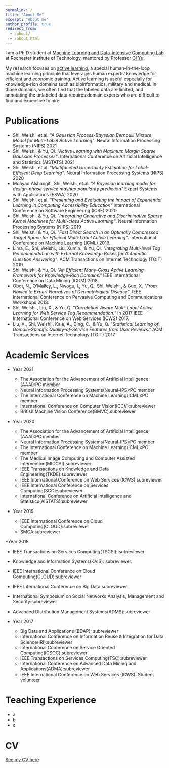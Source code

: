 ```yaml
---
permalink: /
title: "About Me"
excerpt: "About me"
author_profile: true
redirect_from: 
  - /about/
  - /about.html
---
```

I am a Ph.D student at [Machine Learning and Data-intensive Computing Lab](https://www.rit.edu/mining/) at Rochester Institute of Technology, mentored by Professor [Qi Yu](https://www.rit.edu/directory/qyuvks-qi-yu).

My research focuses on [active learning](https://en.wikipedia.org/wiki/Active_learning_(machine_learning)), a special human-in-the-loop machine learning principle that leverages human experts’ knowledge for efficient and economic training. Active learning is useful especially for knowledge-rich domains such as bioinformatics, military and medical. In those domains, we often find that the labeled data are limited, and annotating the unlabeled data requires domain experts who are difficult to find and expensive to hire. 


Publications
======
* Shi, Weishi, et.al. *"A Gaussian Process-Bayesian Bernoulli Mixture Model for Multi-Label Active Learning"*. Neural Information Processing Systems (NIPS) 2021 
* Shi, Weishi, \& Yu, Qi. *"Active Learning with Maximum Margin Sparse Gaussian Processes"*. International Conference on Artificial Intelligence and Statistics (AISTATS) 2021
* Shi, Weishi, et.al. *"Multifaceted Uncertainty Estimation for Label-Efficient Deep Learning"*. Neural Information Processing Systems (NIPS) 2020
* Moayad Alshangiti, Shi, Weishi, et.al. *"A Bayesian learning model for design-phase service mashup popularity prediction"* Expert Systems with Applications (ESWA) 2020
* Shi, Weishi, et.al. *"Presenting and Evaluating the Impact of Experiential Learning in Computing Accessibility Education"* International Conference on Software Engineering (ICSE) 2020 
* Shi, Weishi, \& Yu, Qi. *"Integrating Generative and Discriminative Sparse Kernel Machines for Multi-class Active Learning"*.
    Neural Information Processing Systems (NIPS) 2019
* Shi, Weishi, \& Yu, Qi. *"Fast Direct Search in an Optimally Compressed Target Space for Efficient Multi-Label Active Learning"*.
    International Conference on Machine Learning (ICML) 2019.
* Lima, E., Shi, Weishi., Liu, Xumin., \& Yu, Qi. *"Integrating Multi-level Tag Recommendation with External Knowledge Bases for Automatic Question Answering"*. ACM Transactions on Internet Technology (TOIT) 2019.
* Shi, Weishi, \& Yu, Qi. *"An Efficient Many-Class Active Learning Framework for Knowledge-Rich Domains."* IEEE International Conference on Data Mining (ICDM) 2018.
* Obot, N., O’Malley, L., Nwogu, I., Yu, Q., Shi, Weishi., \& Guo, X. *"From Novice to Expert Narratives of Dermatological Disease"*.  IEEE International Conference on Pervasive Computing and Communications Workshops 2018.
* Shi, Weishi., Liu, X., \& Yu, Q. *"Correlation-Aware Multi-Label Active Learning for Web Service Tag Recommendation."* In 2017 IEEE International Conference on Web Services (ICWS) 2017.
* Liu, X., Shi, Weishi., Kale, A., Ding, C., \& Yu, Q. *"Statistical Learning of Domain-Specific Quality-of-Service Features from User Reviews."* ACM Transactions on Internet Technology (TOIT) 2017.


Academic Services
======
* Year 2021
  * The Association for the Advancement of Artificial Intelligence:(AAAI):PC member
  * Neural Information Processing Systems(Neural-IPS):PC member
  * The International Conference on Machine Learning(ICML):PC member
  * International Conference on Computer Vision(ICCV):subreviewer
  * British Machine Vision Conference(BMVC):subreviewer

* Year 2020
  * The Association for the Advancement of Artificial Intelligence:(AAAI):PC member
  * Neural Information Processing Systems(Neural-IPS):PC member
  * The International Conference on Machine Learning(ICML):PC member
  * The Medical Image Computing and Computer Assisted Intervention(MICCAI):subreviewer
  * IEEE Transactions on Knowledge and Data Engineering(TKDE):subreviewer
  * IEEE International Conference on Web Services (ICWS):subreviewer
  * IEEE International Conference on Services Computing(SCC):subreviewer
  * International Conference on Artificial Intelligence and Statistics(AISTATS):subreviewer

* Year 2019
  * IEEE International Conference on Cloud Computing(CLOUD):subreviewer
  * SMCA:subreviewer

*Year 2018
  * IEEE Transactions on Services Computing(TSCSI): subreviewer.
  * Knowledge and Information Systems(KAIS): subreviewer.
  * IEEE International Conference on Cloud Computing(CLOUD):subreviewer
  * IEEE International Conference on Big Data:subreviewer
  * International Symposium on Social Networks Analysis, Management and Security:subreviewer
  * Advanced Distribution Management Systems(ADMS):subreviewer

* Year 2017
  * Big Data and Applications (BDAP): subreviewer
  * International Conference on Information Reuse & Integration for Data Science(IRI):subreviewer
  * International Conference on Service Oriented Computing(ICSOC):subreviewer
  * IEEE Transactions on Services Computing(TSC):subreviewer
  * International Conference on Advanced Data Mining and Applications(ADMA):subreviewer
  * IEEE International Conference on Web Services (ICWS): Student volunteer


Teaching Experience
======
* a
* b
* c

CV
======
 [See my CV here](/files/mycv.pdf)
